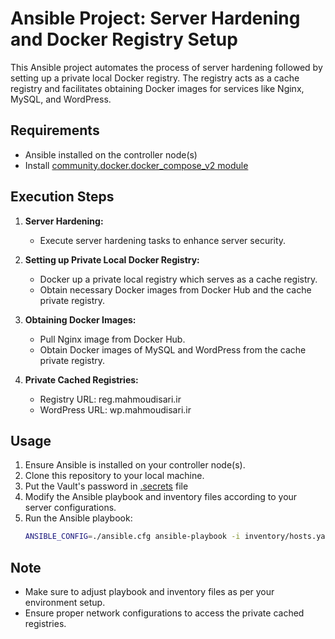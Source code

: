 # Ansible Project: Server Hardening and Docker Registry Setup

This Ansible project automates the process of server hardening followed by setting up a private local Docker registry. The registry acts as a cache registry and facilitates obtaining Docker images for services like Nginx, MySQL, and WordPress.

## Requirements
- Ansible installed on the controller node(s)
- Install [community.docker.docker_compose_v2 module](https://docs.ansible.com/ansible/latest/collections/community/docker/docker_compose_v2_module.html#ansible-collections-community-docker-docker-compose-v2-module)

## Execution Steps
1. **Server Hardening:**
    - Execute server hardening tasks to enhance server security.

2. **Setting up Private Local Docker Registry:**
    - Docker up a private local registry which serves as a cache registry.
    - Obtain necessary Docker images from Docker Hub and the cache private registry.

3. **Obtaining Docker Images:**
    - Pull Nginx image from Docker Hub.
    - Obtain Docker images of MySQL and WordPress from the cache private registry.

4. **Private Cached Registries:**
    - Registry URL: reg.mahmoudisari.ir
    - WordPress URL: wp.mahmoudisari.ir

## Usage
1. Ensure Ansible is installed on your controller node(s).
2. Clone this repository to your local machine.
3. Put the Vault's password in [.secrets](.secrets) file
4. Modify the Ansible playbook and inventory files according to your server configurations.
5. Run the Ansible playbook:
    ```bash
    ANSIBLE_CONFIG=./ansible.cfg ansible-playbook -i inventory/hosts.yaml playbook.yaml
    ```

## Note
- Make sure to adjust playbook and inventory files as per your environment setup.
- Ensure proper network configurations to access the private cached registries.
